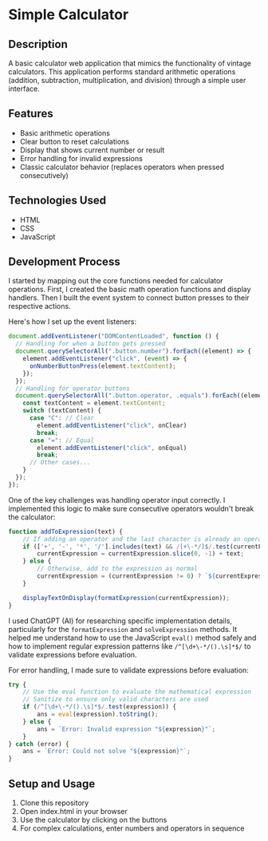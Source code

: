 # Simple Calculator

## Description

A basic calculator web application that mimics the functionality of vintage calculators. This application performs standard arithmetic operations (addition, subtraction, multiplication, and division) through a simple user interface.

## Features

- Basic arithmetic operations
- Clear button to reset calculations
- Display that shows current number or result
- Error handling for invalid expressions
- Classic calculator behavior (replaces operators when pressed consecutively)

## Technologies Used

- HTML
- CSS
- JavaScript

## Development Process

I started by mapping out the core functions needed for calculator operations. First, I created the basic math operation functions and display handlers. Then I built the event system to connect button presses to their respective actions.

Here's how I set up the event listeners:

```javascript
document.addEventListener("DOMContentLoaded", function () {
  // Handling for when a button gets pressed
  document.querySelectorAll(".button.number").forEach((element) => {
    element.addEventListener("click", (event) => {
      onNumberButtonPress(element.textContent);
    });
  });
  // Handling for operator buttons
  document.querySelectorAll(".button.operator, .equals").forEach((element) => {
    const textContent = element.textContent;
    switch (textContent) {
      case "C": // Clear
        element.addEventListener("click", onClear)
        break;
      case "=": // Equal
        element.addEventListener("click", onEqual)
        break;
      // Other cases...
    }
  });
});
```

One of the key challenges was handling operator input correctly. I implemented this logic to make sure consecutive operators wouldn't break the calculator:

```javascript
function addToExpression(text) {
    // If adding an operator and the last character is already an operator, replace it
    if (['+', '-', '*', '/'].includes(text) && /[+\-*/]$/.test(currentExpression)) {
        currentExpression = currentExpression.slice(0, -1) + text;
    } else {
        // Otherwise, add to the expression as normal
        currentExpression = (currentExpression != 0) ? `${currentExpression}${text}` : text;
    }

    displayTextOnDisplay(formatExpression(currentExpression));
}
```

I used ChatGPT (AI) for researching specific implementation details, particularly for the `formatExpression` and `solveExpression` methods. It helped me understand how to use the JavaScript `eval()` method safely and how to implement regular expression patterns like `/^[\d+\-*/().\s]*$/` to validate expressions before evaluation.

For error handling, I made sure to validate expressions before evaluation:

```javascript
try {
    // Use the eval function to evaluate the mathematical expression
    // Sanitize to ensure only valid characters are used
    if (/^[\d+\-*/().\s]*$/.test(expression)) {
        ans = eval(expression).toString();
    } else {
        ans = `Error: Invalid expression "${expression}"`;
    }
} catch (error) {
    ans = `Error: Could not solve "${expression}"`;
}
```

## Setup and Usage

1. Clone this repository
2. Open index.html in your browser
3. Use the calculator by clicking on the buttons
4. For complex calculations, enter numbers and operators in sequence